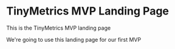 # TinyMetrics MVP Landing Page
This is the TinyMetrics MVP landing page 

We're going to use this landing page for our first MVP
